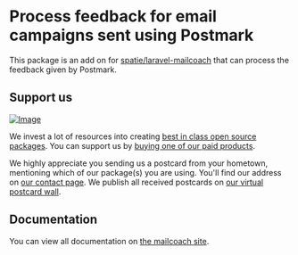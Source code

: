 # Process feedback for email campaigns sent using Postmark

This package is an add on for [spatie/laravel-mailcoach](https://github.com/spatie/laravel-mailcoach) that can process the feedback given by Postmark.

## Support us

[![Image](https://github-ads.s3.eu-central-1.amazonaws.com/laravel-mailcoach-postmark-feedback.jpg)](https://spatie.be/github-ad-click/laravel-mailcoach-postmark-feedback)

We invest a lot of resources into creating [best in class open source packages](https://spatie.be/open-source). You can support us by [buying one of our paid products](https://spatie.be/open-source/support-us).

We highly appreciate you sending us a postcard from your hometown, mentioning which of our package(s) you are using. You'll find our address on [our contact page](https://spatie.be/about-us). We publish all received postcards on [our virtual postcard wall](https://spatie.be/open-source/postcards).

## Documentation

You can view all documentation on [the mailcoach site](https://mailcoach.app).
